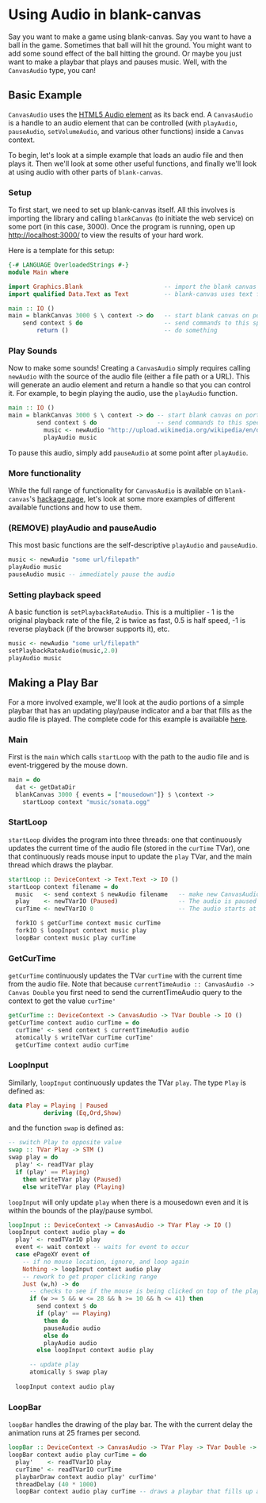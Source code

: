 # Using Audio in blank-canvas

<!--
TODO:
* add links to blank canvas
* local file path
* AND urls
* need full file path (unless you add it as a data file in cabal) 

Questions:
* Just write for current version?
-->

Say you want to make a game using blank-canvas. Say you want to have a ball in the game.  Sometimes that ball will hit the ground. You might want to add some sound effect of the ball hitting the ground. Or maybe you just want to make a playbar that plays and pauses music. Well, with the `CanvasAudio` type, you can! 

## Basic Example
`CanvasAudio` uses the [HTML5 Audio element](https://developer.mozilla.org/en-US/docs/Web/HTML/Element/audio) as its back end.  A `CanvasAudio` is a handle to an audio element that can be controlled (with `playAudio`,
`pauseAudio`, `setVolumeAudio`, and various other functions) inside a `Canvas` context. 

To begin, let's look at a simple example that loads an audio file and then plays it. Then we'll look at some 
other useful functions, and finally we'll look at using audio with other parts of `blank-canvas`.

### Setup
To first start, we need to set up blank-canvas itself. All this involves is importing the library and calling `blankCanvas` (to initiate the web service) on some port (in this case, 3000). Once the program is running, open up [http://localhost:3000/](http://localhost:3000/) to view the results of your hard work.

Here is a template for this setup:

````Haskell
{-# LANGUAGE OverloadedStrings #-}
module Main where

import Graphics.Blank						-- import the blank canvas
import qualified Data.Text as Text			-- blank-canvas uses text for all of its string needs

main :: IO ()
main = blankCanvas 3000 $ \ context -> do	-- start blank canvas on port 3000
	send context $ do						-- send commands to this specific context
		return ()							-- do something
````

### Play Sounds

Now to make some sounds! Creating a `CanvasAudio` simply requires calling `newAudio` with 
the source of the audio file (either a file path or a URL). 
This will generate an audio element and return a handle so that you can control it. 
For example, to begin playing the audio, use the `playAudio` function.

````Haskell
main :: IO ()
main = blankCanvas 3000 $ \ context -> do -- start blank canvas on port 3000
        send context $ do                 -- send commands to this specific context
          music <- newAudio "http://upload.wikimedia.org/wikipedia/en/d/df/Florence_Foster_Jenkins_H%C3%B6lle_Rache.ogg" -- initialize a new audio context
          playAudio music

````

To pause this audio, simply add `pauseAudio` at some point after `playAudio`.

### More functionality

While the full range of functionality for `CanvasAudio` is available on `blank-canvas`'s [hackage page](http://hackage.haskell.org/package/blank-canvas-0.6/docs/Graphics-Blank.html), let's look at some more examples of
different available functions and how to use them.

### (REMOVE) playAudio and pauseAudio
This most basic functions are the self-descriptive `playAudio` and `pauseAudio`.

````Haskell
music <- newAudio "some url/filepath"
playAudio music
pauseAudio music -- immediately pause the audio
````
### Setting playback speed
A basic function is `setPlaybackRateAudio`. This is a multiplier - 1 is the original playback rate 
of the file, 2 is twice as fast, 0.5 is half speed, -1 is reverse playback (if the browser supports
it), etc.

````Haskell
music <- newAudio "some url/filepath"
setPlaybackRateAudio(music,2.0)
playAudio music
````

## Making a Play Bar
For a more involved example, we'll look at the audio portions of a simple playbar that has an updating play/pause indicator and a bar that fills as the audio file is played. The complete code for this example is available [here](https://github.com/ku-fpg/blank-canvas/blob/master/examples/playbar/Main.hs).

### Main
First is the `main` which calls `startLoop` with the path to the audio file and is event-triggered by the mouse down.

````Haskell
main = do
  dat <- getDataDir
  blankCanvas 3000 { events = ["mousedown"]} $ \context ->
    startLoop context "music/sonata.ogg"
````

### StartLoop
`startLoop` divides the program into three threads: one that continuously updates the current time of the audio file (stored in the `curTime` TVar), one that continuously reads mouse input to update the `play` TVar, and the main thread which draws the playbar. 

````Haskell
startLoop :: DeviceContext -> Text.Text -> IO ()
startLoop context filename = do
  music   <- send context $ newAudio filename	-- make new CanvasAudio
  play    <- newTVarIO (Paused)					-- The audio is paused when the page loads
  curTime <- newTVarIO 0						-- The audio starts at the beginning

  forkIO $ getCurTime context music curTime
  forkIO $ loopInput context music play
  loopBar context music play curTime

````

### GetCurTime
`getCurTime` continuously updates the TVar `curTime` with the current time from the audio file. Note that
because `currentTimeAudio :: CanvasAudio -> Canvas Double` you first need to send the currentTimeAudio query to the context to get the value `curTime'`

````Haskell
getCurTime :: DeviceContext -> CanvasAudio -> TVar Double -> IO ()
getCurTime context audio curTime = do
  curTime' <- send context $ currentTimeAudio audio
  atomically $ writeTVar curTime curTime'
  getCurTime context audio curTime
````

### LoopInput

Similarly, `loopInput` continuously updates the TVar `play`. The type `Play` is defined as:

````Haskell
data Play = Playing | Paused
          deriving (Eq,Ord,Show)
````

and the function `swap` is defined as:

````Haskell
-- switch Play to opposite value
swap :: TVar Play -> STM ()
swap play = do
  play' <- readTVar play
  if (play' == Playing)
    then writeTVar play (Paused)
    else writeTVar play (Playing)
````

`loopInput` will only update `play` when there is a mousedown even and it is within the bounds of
the play/pause symbol.

````Haskell
loopInput :: DeviceContext -> CanvasAudio -> TVar Play -> IO ()
loopInput context audio play = do
  play' <- readTVarIO play
  event <- wait context -- waits for event to occur
  case ePageXY event of
    -- if no mouse location, ignore, and loop again
    Nothing -> loopInput context audio play
    -- rework to get proper clicking range
    Just (w,h) -> do
      -- checks to see if the mouse is being clicked on top of the play/pause button
      if (w >= 5 && w <= 28 && h >= 10 && h <= 41) then
        send context $ do
        if (play' == Playing)
          then do
          pauseAudio audio
          else do
          playAudio audio
        else loopInput context audio play

      -- update play
      atomically $ swap play
    
  loopInput context audio play
````

### LoopBar

`loopBar` handles the drawing of the play bar. The with the current delay the animation runs at 25 frames per second.

````Haskell
loopBar :: DeviceContext -> CanvasAudio -> TVar Play -> TVar Double -> IO ()
loopBar context audio play curTime = do
  play'    <- readTVarIO play
  curTime' <- readTVarIO curTime
  playbarDraw context audio play' curTime'
  threadDelay (40 * 1000)
  loopBar context audio play curTime -- draws a playbar that fills up as the current time gets larger
````

